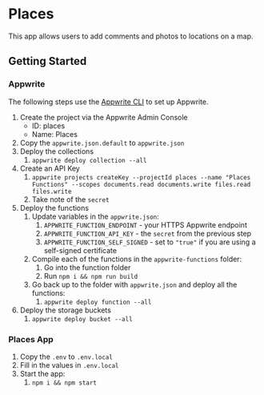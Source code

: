# Places

This app allows users to add comments and photos to locations on a map.

## Getting Started

### Appwrite

The following steps use the [Appwrite CLI](https://appwrite.io/docs/command-line) to set up Appwrite.

1. Create the project via the Appwrite Admin Console
   - ID: places
   - Name: Places
1. Copy the `appwrite.json.default` to `appwrite.json`
1. Deploy the collections
   1. `appwrite deploy collection --all`
1. Create an API Key
   1. `appwrite projects createKey --projectId places --name "Places Functions" --scopes documents.read documents.write files.read files.write`
   1. Take note of the `secret`
1. Deploy the functions
   1. Update variables in the `appwrite.json`:
      1. `APPWRITE_FUNCTION_ENDPOINT` - your HTTPS Appwrite endpoint
      1. `APPWRITE_FUNCTION_API_KEY` - the `secret` from the previous step
      1. `APPWRITE_FUNCTION_SELF_SIGNED` - set to `"true"` if you are using a self-signed certificate
   1. Compile each of the functions in the `appwrite-functions` folder:
      1. Go into the function folder
      1. Run `npm i && npm run build`
   1. Go back up to the folder with `appwrite.json` and deploy all the functions:
      1. `appwrite deploy function --all`
1. Deploy the storage buckets
   1. `appwrite deploy bucket --all`

### Places App

1. Copy the `.env` to `.env.local`
1. Fill in the values in `.env.local`
1. Start the app:
   1. `npm i && npm start`
